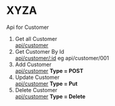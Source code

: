 # XYZA


Api for Customer

1) Get all Customer
     <br ><a href='#'>api/customer</a>
2) Get Customer By Id
  <br /> <a href='#'>api/customer/:id</a> eg api/customer/001
3) Add Customer
 <br /> <a href='#'>api/customer</a> <strong>Type = POST</strong>
4) Update Customer
 <br /> <a href='#'>api/customer</a> <strong>Type = Put</strong>
5) Delete Customer
 <br /> <a href='#'>api/customer<a/> <strong>Type = Delete</strong>





